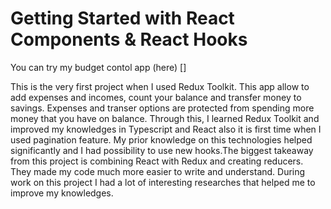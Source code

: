 # Getting Started with React Components & React Hooks

You can try my budget contol app (here) []

This is the very first project when I used Redux Toolkit.
This app allow to add expenses and incomes, count your balance and transfer money to savings. Expenses and transer options are protected from spending more money that you have on balance.
Through this, I learned Redux Toolkit and improved my knowledges in Typescript and React also it is first time when I used pagination feature. My prior knowledge on this technologies helped significantly and I had possibility to use new hooks.The biggest takeaway from this project is combining React with Redux and creating reducers. They made my code much more easier to write and understand. During work on this project I had a lot of interesting researches that helped me to improve my knowledges.
